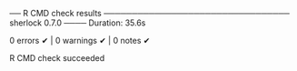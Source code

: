 

── R CMD check results ───────────────────────────────── sherlock 0.7.0 ────
Duration: 35.6s

0 errors ✔ | 0 warnings ✔ | 0 notes ✔

R CMD check succeeded

